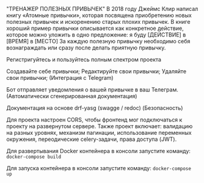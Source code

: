 "ТРЕНАЖЕР ПОЛЕЗНЫХ ПРИВЫЧЕК" В 2018 году Джеймс Клир написал книгу «Атомные привычки», которая посвящена приобретению новых полезных привычек и искоренению старых плохих привычек. В книге хороший пример привычки описывается как конкретное действие, которое можно уложить в одно предложение: я буду [ДЕЙСТВИЕ] в [ВРЕМЯ] в [МЕСТО] За каждую полезную привычку необходимо себя вознаграждать или сразу после делать приятную привычку.


Регистригуйтесь и пользуйтесь полным спектром проекта


Создавайте себе привычки;
Редактируйте свои привычки;
Удаляйте свои привычки;
(Интеграция с Telegram)

Бот отправляет уведомления о вашей привычке в ваш Телеграм.
(Автоматически сгенерированная документация)

Документация на основе drf-yasg (swagge / redoc)
(Безопасность)

Для проекта настроен CORS, чтобы фронтенд мог подключаться к проекту на развернутом сервере.
Также проект включает: валидацию на разных уровнях, механизм пагинации, использование переменных окружения, переодические celery-задачи, права доступа (JWT).

Для развертывания Docker контейнера в консоли запустите команду: `docker-compose build`

Для запуска контейнера в консоли запустите команду: `docker-compose up`
